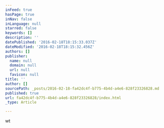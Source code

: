 ```yaml
---
inFeed: true
hasPage: true
inNav: false
inLanguage: null
starred: false
keywords: []
description: ''
datePublished: '2016-02-18T18:15:33.037Z'
dateModified: '2016-02-18T18:15:32.456Z'
authors: []
publisher:
  name: null
  domain: null
  url: null
  favicon: null
title: ''
author: []
sourcePath: _posts/2016-02-18-fa42dc4f-b775-4b4d-a4e6-828f23326828.md
published: true
url: fa42dc4f-b775-4b4d-a4e6-828f23326828/index.html
_type: Article

---
```

wt